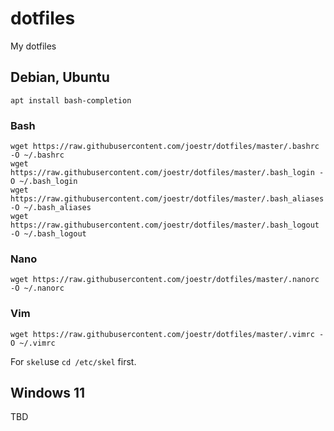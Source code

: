 # dotfiles
My dotfiles

## Debian, Ubuntu

`apt install bash-completion`

### Bash
```
wget https://raw.githubusercontent.com/joestr/dotfiles/master/.bashrc -O ~/.bashrc
wget https://raw.githubusercontent.com/joestr/dotfiles/master/.bash_login -O ~/.bash_login
wget https://raw.githubusercontent.com/joestr/dotfiles/master/.bash_aliases -O ~/.bash_aliases
wget https://raw.githubusercontent.com/joestr/dotfiles/master/.bash_logout -O ~/.bash_logout
```

### Nano
`wget https://raw.githubusercontent.com/joestr/dotfiles/master/.nanorc -O ~/.nanorc`

### Vim
`wget https://raw.githubusercontent.com/joestr/dotfiles/master/.vimrc -O ~/.vimrc`

For `skel`use `cd /etc/skel` first.

## Windows 11
TBD
